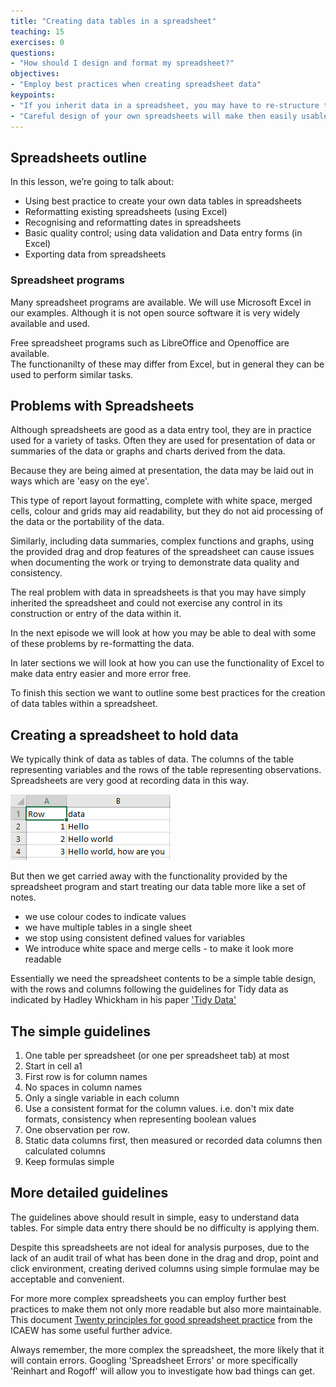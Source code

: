 ```yaml
---
title: "Creating data tables in a spreadsheet"
teaching: 15
exercises: 0
questions:
- "How should I design and format my spreadsheet?"
objectives:
- "Employ best practices when creating spreadsheet data"
keypoints:
- "If you inherit data in a spreadsheet, you may have to re-structure the data to make it usable and/or consistent "
- "Careful design of your own spreadsheets will make then easily usable and portable to other systems"
---
```



## Spreadsheets outline

In this lesson, we’re going to talk about:

- Using best practice to create your own data tables in spreadsheets 
- Reformatting existing spreadsheets (using Excel)
- Recognising and reformatting dates in spreadsheets
- Basic quality control; using data validation and Data entry forms (in Excel)
- Exporting data from spreadsheets

### Spreadsheet programs

Many spreadsheet programs are available. We will use Microsoft Excel in our examples. 
Although it is not open source software it is very widely available and used.

Free spreadsheet programs such as LibreOffice and Openoffice are available.  
The functionanilty of these may differ from Excel, but in general they can be used to perform similar tasks.


## Problems with Spreadsheets

Although spreadsheets are good as a data entry tool, they are in practice used for a variety of tasks.
Often they are used for presentation of data or summaries of the data or graphs and charts derived from the data.

Because they are being aimed at presentation, the data may be laid out in ways which are 'easy on the eye'.

This type of report layout formatting, complete with white space, merged cells, colour and grids may aid 
readability, but they do not aid processing of the data or the portability of the data.

Similarly, including data summaries, complex functions and graphs, using the provided drag and drop features of 
the spreadsheet can cause issues when documenting the work or trying to demonstrate data quality and consistency.

The real problem with data in spreadsheets is that you may have simply inherited the spreadsheet and could 
not exercise any control in its construction or entry of the data within it.

In the next episode we will look at how you may be able to deal with some of these problems by re-formatting the data. 

In later sections we will look at how you can use the functionality of Excel to make data entry easier and more error free.

To finish this section we want to outline some best practices for the creation of data tables within a spreadsheet.



## Creating a spreadsheet to hold data

We typically think of data as tables of data. The columns of the table representing variables and the rows 
of the table representing observations. Spreadsheets are very good at recording data in this way.

![simple_spreadsheet](../fig/spreadsheet_simple_data_01.png)

But then we get carried away with the functionality provided by the spreadsheet program and start treating our 
data table more like a set of notes.

* we use colour codes to indicate values
* we have multiple tables in a single sheet
* we stop using consistent defined values for variables
* We introduce white space and merge cells - to make it look more readable

Essentially we need the spreadsheet contents to be a simple table design, with the rows and columns 
following the guidelines for Tidy data as indicated by Hadley Whickham in his paper ['Tidy Data'](https://www.jstatsoft.org/article/view/v059i10) 


## The simple guidelines

1. One table per spreadsheet (or one per spreadsheet tab) at most
2. Start in cell a1
3. First row is for column names
4. No spaces in column names
5. Only a single variable in each column
6. Use a consistent format for the column values. i.e. don't mix date formats, consistency when representing boolean values
7. One observation per row.
8. Static data columns first, then measured or recorded data columns then calculated columns
9. Keep formulas simple


## More detailed guidelines

The guidelines above should result in simple, easy to understand data tables. For simple data entry 
there should be no difficulty is applying them.

Despite this spreadsheets are not ideal for analysis purposes, due to the lack of an audit trail of what has been done 
in the drag and drop, point and click environment, creating derived columns using simple formulae may be acceptable
and convenient. 

For more more complex spreadsheets you can employ further best practices to make them not only more readable but also 
more maintainable. This document [Twenty principles for good spreadsheet practice](http://www.icaew.com/~/media/corporate/files/technical/information%20technology/excel%20community/166%20twenty%20principles%20for%20good%20spreadsheet%20practice.ashx)
from the ICAEW has some useful further advice.

Always remember, the more complex the spreadsheet, the more likely that it will contain errors. 
Googling 'Spreadsheet Errors' or more specifically 'Reinhart and Rogoff' will allow you to investigate how bad things can get.
